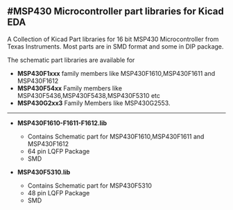 #MSP430 Microcontroller part libraries for Kicad EDA
-----------------------------------------------------------------------------------------------
A Collection of Kicad Part libraries for 16 bit MSP430 Microcontroller from Texas Instruments.
Most parts are in SMD format and some in DIP package.

The schematic part libraries are available for

- **MSP430F1xxx** family members like MSP430F1610,MSP430F1611 and MSP430F1612
- **MSP430F54xx** Family members like MSP430F5436,MSP430F5438,MSP430F5310 etc
- **MSP430G2xx3** Family Members like MSP430G2553.

-------------------------------------------------------------------------------------------------

- **MSP430F1610-F1611-F1612.lib**
  - Contains Schematic part for MSP430F1610,MSP430F1611 and MSP430F1612 
  - 64 pin LQFP Package 
  - SMD

- **MSP430F5310.lib**
  - Contains Schematic part for MSP430F5310
  - 48 pin LQFP Package 
  - SMD
